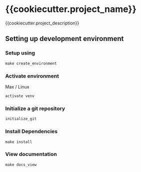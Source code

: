 # {{cookiecutter.project_name}}

{{cookiecutter.project_description}}


## Setting up development environment

### Setup using
```
make create_environment
```

### Activate environment
Max / Linux
```
activate venv
```

### Initialize a git repository
```
initialize_git
```

### Install Dependencies
```
make install
```

### View documentation
```
make docs_view
```
